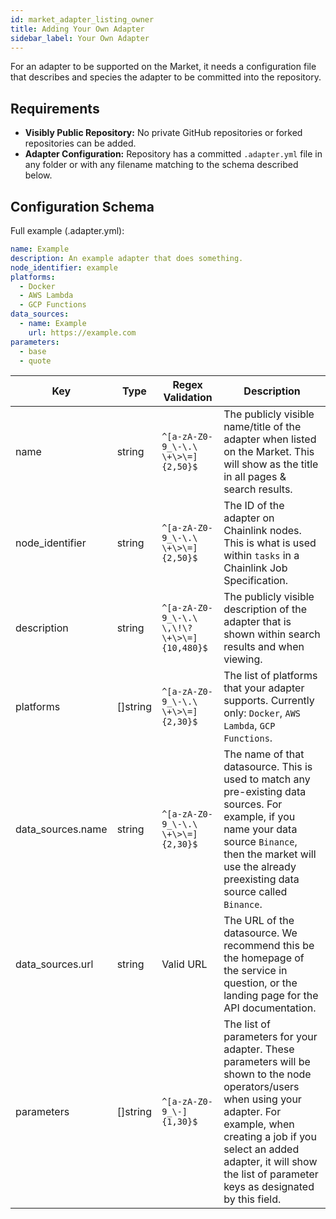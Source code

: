 ```yaml
---
id: market_adapter_listing_owner
title: Adding Your Own Adapter 
sidebar_label: Your Own Adapter
---
```


For an adapter to be supported on the Market, it needs a configuration file that describes and species the adapter to 
be committed into the repository.

## Requirements

- **Visibly Public Repository:** No private GitHub repositories or forked repositories can be added.
- **Adapter Configuration:** Repository has a committed `.adapter.yml` file in any folder or with any filename matching 
to the schema described below.

## Configuration Schema

Full example (.adapter.yml):

```yaml
name: Example
description: An example adapter that does something.
node_identifier: example
platforms:
  - Docker
  - AWS Lambda
  - GCP Functions
data_sources:
  - name: Example
    url: https://example.com
parameters:
  - base
  - quote
```

| Key               | Type     | Regex Validation                           | Description                                                                                                                                                                                                                                                         |
|-------------------|----------|--------------------------------------------|---------------------------------------------------------------------------------------------------------------------------------------------------------------------------------------------------------------------------------------------------------------------|
| name              | string   | `^[a-zA-Z0-9_\-\.\ \+\>\=]{2,50}$`         | The publicly visible name/title of the adapter when listed on the Market. This will show as the title in all pages & search results.                                                                                                                                |
| node_identifier   | string   | `^[a-zA-Z0-9_\-\.\ \+\>\=]{2,50}$`         | The ID of the adapter on Chainlink nodes. This is what is used within `tasks` in a Chainlink Job Specification.                                                                                                                                                     |
| description       | string   | `^[a-zA-Z0-9_\-\.\ \,\!\?\+\>\=]{10,480}$` | The publicly visible description of the adapter that is shown within search results and when viewing.                                                                                                                                                               |
| platforms         | []string | `^[a-zA-Z0-9_\-\.\ \+\>\=]{2,30}$`         | The list of platforms that your adapter supports. Currently only: `Docker`, `AWS Lambda`, `GCP Functions`.                                                                                                                                                             |
| data_sources.name | string   | `^[a-zA-Z0-9_\-\.\ \+\>\=]{2,30}$`         | The name of that datasource. This is used to match any pre-existing data sources. For example, if you name your data source `Binance`, then the market will use the already preexisting data source called `Binance`.                                               |
| data_sources.url  | string   | Valid URL                                  | The URL of the datasource. We recommend this be the homepage of the service in question, or the landing page for the API documentation.                                                                                                                              |
| parameters        | []string | `^[a-zA-Z0-9_\-]{1,30}$`                   | The list of parameters for your adapter. These parameters will be shown to the node operators/users when using your adapter. For example, when creating a job if you select an added adapter, it will show the list of parameter keys as designated by this field.  |
